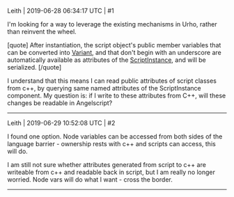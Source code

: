Leith | 2019-06-28 06:34:17 UTC | #1

I'm looking for a way to leverage the existing mechanisms in Urho, rather than reinvent the wheel.

[quote]
After instantiation, the script object's public member variables that can be converted into [Variant](https://urho3d.github.io/documentation/1.7/class_urho3_d_1_1_variant.html), and that don't begin with an underscore are automatically available as attributes of the [ScriptInstance](https://urho3d.github.io/documentation/1.7/class_urho3_d_1_1_script_instance.html), and will be serialized.
[/quote]

I understand that this means I can read public attributes of script classes from c++, by querying same named attributes of the ScriptInstance component. My question is: if I write to these attributes from C++, will these changes be readable in Angelscript?

-------------------------

Leith | 2019-06-29 10:52:08 UTC | #2

I found one option.
Node variables can be accessed from both sides of the language barrier - ownership rests with c++ and scripts can access, this will do.

I am still not sure whether attributes generated from script to c++ are writeable from c++ and readable back in script, but I am really no longer worried. Node vars will do what I want - cross the border.

-------------------------

